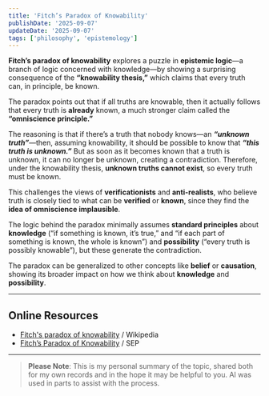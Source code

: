 ```yaml
---
title: 'Fitch’s Paradox of Knowability'
publishDate: '2025-09-07'
updateDate: '2025-09-07'
tags: ['philosophy', 'epistemology']
---
```


**Fitch’s paradox of knowability** explores a puzzle in **epistemic logic**—a branch of logic concerned with knowledge—by showing a surprising consequence of the **“knowability thesis,”** which claims that every truth can, in principle, be known.

The paradox points out that if all truths are knowable, then it actually follows that every truth is **already** known, a much stronger claim called the **“omniscience principle.”**

The reasoning is that if there’s a truth that nobody knows—an _**“unknown truth”**_—then, assuming knowability, it should be possible to know that _**“this truth is unknown.”**_ But as soon as it becomes known that a truth is unknown, it can no longer be unknown, creating a contradiction. Therefore, under the knowability thesis, **unknown truths cannot exist**, so every truth must be known.

This challenges the views of **verificationists** and **anti-realists**, who believe truth is closely tied to what can be **verified** or **known**, since they find the **idea of omniscience implausible**.

The logic behind the paradox minimally assumes **standard principles** about **knowledge** (“if something is known, it’s true,” and “if each part of something is known, the whole is known”) and **possibility** (“every truth is possibly knowable”), but these generate the contradiction.

The paradox can be generalized to other concepts like **belief** or **causation**, showing its broader impact on how we think about **knowledge** and **possibility**.

---

## Online Resources

- [Fitch's paradox of knowability](https://en.wikipedia.org/wiki/Fitch%27s_paradox_of_knowability) / Wikipedia
- [Fitch’s Paradox of Knowability](https://plato.stanford.edu/entries/fitch-paradox/) / SEP

---

> **Please Note**: This is my personal summary of the topic, shared both for my own records and in the hope it may be helpful to you. AI was used in parts to assist with the process.
